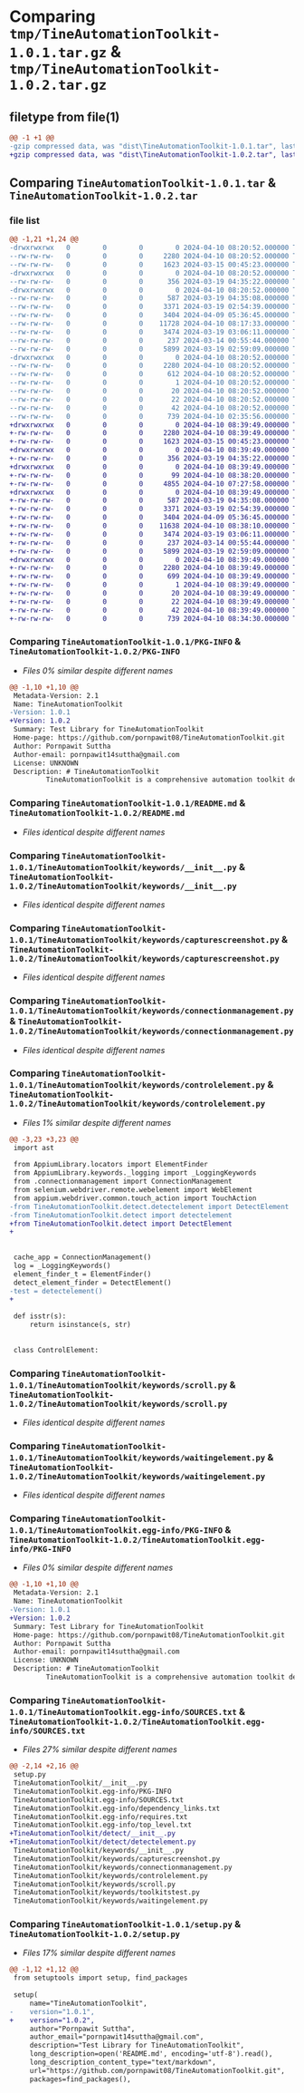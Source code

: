 # Comparing `tmp/TineAutomationToolkit-1.0.1.tar.gz` & `tmp/TineAutomationToolkit-1.0.2.tar.gz`

## filetype from file(1)

```diff
@@ -1 +1 @@
-gzip compressed data, was "dist\TineAutomationToolkit-1.0.1.tar", last modified: Wed Apr 10 08:20:52 2024, max compression
+gzip compressed data, was "dist\TineAutomationToolkit-1.0.2.tar", last modified: Wed Apr 10 08:39:49 2024, max compression
```

## Comparing `TineAutomationToolkit-1.0.1.tar` & `TineAutomationToolkit-1.0.2.tar`

### file list

```diff
@@ -1,21 +1,24 @@
-drwxrwxrwx   0        0        0        0 2024-04-10 08:20:52.000000 TineAutomationToolkit-1.0.1/
--rw-rw-rw-   0        0        0     2280 2024-04-10 08:20:52.000000 TineAutomationToolkit-1.0.1/PKG-INFO
--rw-rw-rw-   0        0        0     1623 2024-03-15 00:45:23.000000 TineAutomationToolkit-1.0.1/README.md
-drwxrwxrwx   0        0        0        0 2024-04-10 08:20:52.000000 TineAutomationToolkit-1.0.1/TineAutomationToolkit/
--rw-rw-rw-   0        0        0      356 2024-03-19 04:35:22.000000 TineAutomationToolkit-1.0.1/TineAutomationToolkit/__init__.py
-drwxrwxrwx   0        0        0        0 2024-04-10 08:20:52.000000 TineAutomationToolkit-1.0.1/TineAutomationToolkit/keywords/
--rw-rw-rw-   0        0        0      587 2024-03-19 04:35:08.000000 TineAutomationToolkit-1.0.1/TineAutomationToolkit/keywords/__init__.py
--rw-rw-rw-   0        0        0     3371 2024-03-19 02:54:39.000000 TineAutomationToolkit-1.0.1/TineAutomationToolkit/keywords/capturescreenshot.py
--rw-rw-rw-   0        0        0     3404 2024-04-09 05:36:45.000000 TineAutomationToolkit-1.0.1/TineAutomationToolkit/keywords/connectionmanagement.py
--rw-rw-rw-   0        0        0    11728 2024-04-10 08:17:33.000000 TineAutomationToolkit-1.0.1/TineAutomationToolkit/keywords/controlelement.py
--rw-rw-rw-   0        0        0     3474 2024-03-19 03:06:11.000000 TineAutomationToolkit-1.0.1/TineAutomationToolkit/keywords/scroll.py
--rw-rw-rw-   0        0        0      237 2024-03-14 00:55:44.000000 TineAutomationToolkit-1.0.1/TineAutomationToolkit/keywords/toolkitstest.py
--rw-rw-rw-   0        0        0     5899 2024-03-19 02:59:09.000000 TineAutomationToolkit-1.0.1/TineAutomationToolkit/keywords/waitingelement.py
-drwxrwxrwx   0        0        0        0 2024-04-10 08:20:52.000000 TineAutomationToolkit-1.0.1/TineAutomationToolkit.egg-info/
--rw-rw-rw-   0        0        0     2280 2024-04-10 08:20:52.000000 TineAutomationToolkit-1.0.1/TineAutomationToolkit.egg-info/PKG-INFO
--rw-rw-rw-   0        0        0      612 2024-04-10 08:20:52.000000 TineAutomationToolkit-1.0.1/TineAutomationToolkit.egg-info/SOURCES.txt
--rw-rw-rw-   0        0        0        1 2024-04-10 08:20:52.000000 TineAutomationToolkit-1.0.1/TineAutomationToolkit.egg-info/dependency_links.txt
--rw-rw-rw-   0        0        0       20 2024-04-10 08:20:52.000000 TineAutomationToolkit-1.0.1/TineAutomationToolkit.egg-info/requires.txt
--rw-rw-rw-   0        0        0       22 2024-04-10 08:20:52.000000 TineAutomationToolkit-1.0.1/TineAutomationToolkit.egg-info/top_level.txt
--rw-rw-rw-   0        0        0       42 2024-04-10 08:20:52.000000 TineAutomationToolkit-1.0.1/setup.cfg
--rw-rw-rw-   0        0        0      739 2024-04-10 02:35:56.000000 TineAutomationToolkit-1.0.1/setup.py
+drwxrwxrwx   0        0        0        0 2024-04-10 08:39:49.000000 TineAutomationToolkit-1.0.2/
+-rw-rw-rw-   0        0        0     2280 2024-04-10 08:39:49.000000 TineAutomationToolkit-1.0.2/PKG-INFO
+-rw-rw-rw-   0        0        0     1623 2024-03-15 00:45:23.000000 TineAutomationToolkit-1.0.2/README.md
+drwxrwxrwx   0        0        0        0 2024-04-10 08:39:49.000000 TineAutomationToolkit-1.0.2/TineAutomationToolkit/
+-rw-rw-rw-   0        0        0      356 2024-03-19 04:35:22.000000 TineAutomationToolkit-1.0.2/TineAutomationToolkit/__init__.py
+drwxrwxrwx   0        0        0        0 2024-04-10 08:39:49.000000 TineAutomationToolkit-1.0.2/TineAutomationToolkit/detect/
+-rw-rw-rw-   0        0        0       99 2024-04-10 08:38:20.000000 TineAutomationToolkit-1.0.2/TineAutomationToolkit/detect/__init__.py
+-rw-rw-rw-   0        0        0     4855 2024-04-10 07:27:58.000000 TineAutomationToolkit-1.0.2/TineAutomationToolkit/detect/detectelement.py
+drwxrwxrwx   0        0        0        0 2024-04-10 08:39:49.000000 TineAutomationToolkit-1.0.2/TineAutomationToolkit/keywords/
+-rw-rw-rw-   0        0        0      587 2024-03-19 04:35:08.000000 TineAutomationToolkit-1.0.2/TineAutomationToolkit/keywords/__init__.py
+-rw-rw-rw-   0        0        0     3371 2024-03-19 02:54:39.000000 TineAutomationToolkit-1.0.2/TineAutomationToolkit/keywords/capturescreenshot.py
+-rw-rw-rw-   0        0        0     3404 2024-04-09 05:36:45.000000 TineAutomationToolkit-1.0.2/TineAutomationToolkit/keywords/connectionmanagement.py
+-rw-rw-rw-   0        0        0    11638 2024-04-10 08:38:10.000000 TineAutomationToolkit-1.0.2/TineAutomationToolkit/keywords/controlelement.py
+-rw-rw-rw-   0        0        0     3474 2024-03-19 03:06:11.000000 TineAutomationToolkit-1.0.2/TineAutomationToolkit/keywords/scroll.py
+-rw-rw-rw-   0        0        0      237 2024-03-14 00:55:44.000000 TineAutomationToolkit-1.0.2/TineAutomationToolkit/keywords/toolkitstest.py
+-rw-rw-rw-   0        0        0     5899 2024-03-19 02:59:09.000000 TineAutomationToolkit-1.0.2/TineAutomationToolkit/keywords/waitingelement.py
+drwxrwxrwx   0        0        0        0 2024-04-10 08:39:49.000000 TineAutomationToolkit-1.0.2/TineAutomationToolkit.egg-info/
+-rw-rw-rw-   0        0        0     2280 2024-04-10 08:39:49.000000 TineAutomationToolkit-1.0.2/TineAutomationToolkit.egg-info/PKG-INFO
+-rw-rw-rw-   0        0        0      699 2024-04-10 08:39:49.000000 TineAutomationToolkit-1.0.2/TineAutomationToolkit.egg-info/SOURCES.txt
+-rw-rw-rw-   0        0        0        1 2024-04-10 08:39:49.000000 TineAutomationToolkit-1.0.2/TineAutomationToolkit.egg-info/dependency_links.txt
+-rw-rw-rw-   0        0        0       20 2024-04-10 08:39:49.000000 TineAutomationToolkit-1.0.2/TineAutomationToolkit.egg-info/requires.txt
+-rw-rw-rw-   0        0        0       22 2024-04-10 08:39:49.000000 TineAutomationToolkit-1.0.2/TineAutomationToolkit.egg-info/top_level.txt
+-rw-rw-rw-   0        0        0       42 2024-04-10 08:39:49.000000 TineAutomationToolkit-1.0.2/setup.cfg
+-rw-rw-rw-   0        0        0      739 2024-04-10 08:34:30.000000 TineAutomationToolkit-1.0.2/setup.py
```

### Comparing `TineAutomationToolkit-1.0.1/PKG-INFO` & `TineAutomationToolkit-1.0.2/PKG-INFO`

 * *Files 0% similar despite different names*

```diff
@@ -1,10 +1,10 @@
 Metadata-Version: 2.1
 Name: TineAutomationToolkit
-Version: 1.0.1
+Version: 1.0.2
 Summary: Test Library for TineAutomationToolkit
 Home-page: https://github.com/pornpawit08/TineAutomationToolkit.git
 Author: Pornpawit Suttha
 Author-email: pornpawit14suttha@gmail.com
 License: UNKNOWN
 Description: # TineAutomationToolkit
         TineAutomationToolkit is a comprehensive automation toolkit designed to streamline and enhance the testing and development process for mobile applications. With a focus on integrating seamlessly with Appium and Flutter, this toolkit provides a robust set of tools and utilities to simplify the automation of mobile app testing.
```

### Comparing `TineAutomationToolkit-1.0.1/README.md` & `TineAutomationToolkit-1.0.2/README.md`

 * *Files identical despite different names*

### Comparing `TineAutomationToolkit-1.0.1/TineAutomationToolkit/keywords/__init__.py` & `TineAutomationToolkit-1.0.2/TineAutomationToolkit/keywords/__init__.py`

 * *Files identical despite different names*

### Comparing `TineAutomationToolkit-1.0.1/TineAutomationToolkit/keywords/capturescreenshot.py` & `TineAutomationToolkit-1.0.2/TineAutomationToolkit/keywords/capturescreenshot.py`

 * *Files identical despite different names*

### Comparing `TineAutomationToolkit-1.0.1/TineAutomationToolkit/keywords/connectionmanagement.py` & `TineAutomationToolkit-1.0.2/TineAutomationToolkit/keywords/connectionmanagement.py`

 * *Files identical despite different names*

### Comparing `TineAutomationToolkit-1.0.1/TineAutomationToolkit/keywords/controlelement.py` & `TineAutomationToolkit-1.0.2/TineAutomationToolkit/keywords/controlelement.py`

 * *Files 1% similar despite different names*

```diff
@@ -3,23 +3,23 @@
 import ast
 
 from AppiumLibrary.locators import ElementFinder
 from AppiumLibrary.keywords._logging import _LoggingKeywords
 from .connectionmanagement import ConnectionManagement
 from selenium.webdriver.remote.webelement import WebElement
 from appium.webdriver.common.touch_action import TouchAction
-from TineAutomationToolkit.detect.detectelement import DetectElement
-from TineAutomationToolkit.detect import detectelement
+from TineAutomationToolkit.detect import DetectElement
+
 
 
 cache_app = ConnectionManagement()
 log = _LoggingKeywords()
 element_finder_t = ElementFinder()
 detect_element_finder = DetectElement()
-test = detectelement()
+
 
 def isstr(s):
     return isinstance(s, str)
 
 
 class ControlElement:
```

### Comparing `TineAutomationToolkit-1.0.1/TineAutomationToolkit/keywords/scroll.py` & `TineAutomationToolkit-1.0.2/TineAutomationToolkit/keywords/scroll.py`

 * *Files identical despite different names*

### Comparing `TineAutomationToolkit-1.0.1/TineAutomationToolkit/keywords/waitingelement.py` & `TineAutomationToolkit-1.0.2/TineAutomationToolkit/keywords/waitingelement.py`

 * *Files identical despite different names*

### Comparing `TineAutomationToolkit-1.0.1/TineAutomationToolkit.egg-info/PKG-INFO` & `TineAutomationToolkit-1.0.2/TineAutomationToolkit.egg-info/PKG-INFO`

 * *Files 0% similar despite different names*

```diff
@@ -1,10 +1,10 @@
 Metadata-Version: 2.1
 Name: TineAutomationToolkit
-Version: 1.0.1
+Version: 1.0.2
 Summary: Test Library for TineAutomationToolkit
 Home-page: https://github.com/pornpawit08/TineAutomationToolkit.git
 Author: Pornpawit Suttha
 Author-email: pornpawit14suttha@gmail.com
 License: UNKNOWN
 Description: # TineAutomationToolkit
         TineAutomationToolkit is a comprehensive automation toolkit designed to streamline and enhance the testing and development process for mobile applications. With a focus on integrating seamlessly with Appium and Flutter, this toolkit provides a robust set of tools and utilities to simplify the automation of mobile app testing.
```

### Comparing `TineAutomationToolkit-1.0.1/TineAutomationToolkit.egg-info/SOURCES.txt` & `TineAutomationToolkit-1.0.2/TineAutomationToolkit.egg-info/SOURCES.txt`

 * *Files 27% similar despite different names*

```diff
@@ -2,14 +2,16 @@
 setup.py
 TineAutomationToolkit/__init__.py
 TineAutomationToolkit.egg-info/PKG-INFO
 TineAutomationToolkit.egg-info/SOURCES.txt
 TineAutomationToolkit.egg-info/dependency_links.txt
 TineAutomationToolkit.egg-info/requires.txt
 TineAutomationToolkit.egg-info/top_level.txt
+TineAutomationToolkit/detect/__init__.py
+TineAutomationToolkit/detect/detectelement.py
 TineAutomationToolkit/keywords/__init__.py
 TineAutomationToolkit/keywords/capturescreenshot.py
 TineAutomationToolkit/keywords/connectionmanagement.py
 TineAutomationToolkit/keywords/controlelement.py
 TineAutomationToolkit/keywords/scroll.py
 TineAutomationToolkit/keywords/toolkitstest.py
 TineAutomationToolkit/keywords/waitingelement.py
```

### Comparing `TineAutomationToolkit-1.0.1/setup.py` & `TineAutomationToolkit-1.0.2/setup.py`

 * *Files 17% similar despite different names*

```diff
@@ -1,12 +1,12 @@
 from setuptools import setup, find_packages
 
 setup(
     name="TineAutomationToolkit",
-    version="1.0.1",
+    version="1.0.2",
     author="Pornpawit Suttha",
     author_email="pornpawit14suttha@gmail.com",
     description="Test Library for TineAutomationToolkit",
     long_description=open('README.md', encoding='utf-8').read(),
     long_description_content_type="text/markdown",
     url="https://github.com/pornpawit08/TineAutomationToolkit.git",
     packages=find_packages(),
```

